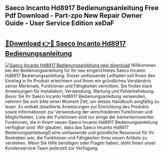 ## Saeco Incanto Hd8917 Bedienungsanleitung Free Pdf Download - Part-zpo New Repair Owner Guide - User Service Edition xeDaF

# <h2><a href="http://df07dg.blite.top/?on=Saeco+Incanto+Hd8917+Bedienungsanleitung">🔗Download 👉🔴 Saeco Incanto Hd8917 Bedienungsanleitung</a></h2>

[![Saeco Incanto Hd8917 Bedienungsanleitung new download](https://i.imgur.com/lujVjoI.png)](http://df07dg.blite.top/?on=Saeco+Incanto+Hd8917+Bedienungsanleitung)
Willkommen bei der Bedienungsanleitung für Ihr neu eingerichtetes Saeco Incanto Hd8917 Bedienungsanleitung. Dieser umfassende Leitfaden soll Ihnen den Einstieg in Ihr Produkt erleichtern und Ihnen ein gründliches Verständnis seiner Merkmale, Funktionen und Fähigkeiten vermitteln. Sie finden klare Anweisungen für Installation, Verwendung, Wartung und Fehlerbehebung. Bevor Sie Ihr Saeco Incanto Hd8917 Bedienungsanleitung verwenden, nehmen Sie sich bitte einen Moment Zeit, um dieses Handbuch sorgfältig zu lesen. Es enthält detaillierte Anweisungen zur Einrichtung des Produkts sowie Informationen zur Verwendung der verschiedenen Funktionen und Möglichkeiten. Liste der Funktionen sind nur einige der bemerkenswerten Funktionen, die in Ihrem neuen Saeco Incanto Hd8917 Bedienungsanleitung verfügbar sind. Wir glauben, dass das Saeco Incanto Hd8917 BedienungsanleitungD eine umfassende und gründliche Ressource für Ihr Bestreben war, die Funktionen und Fähigkeiten Ihres neuen Artikels zu verstehen. Wenn Sie Hilfe benötigen oder Fragen haben, steht Ihnen unser Kundenservice-Team jederzeit zur Verfügung.
